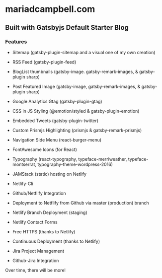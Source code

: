# mariadcampbell.com

## Built with Gatsbyjs Default Starter Blog

### Features

+ Sitemap (gatsby-plugin-sitemap and a visual one of my own creation)

+ RSS Feed (gatsby-plugin-feed)

+ BlogList thumbnails (gatsby-image. gatsby-remark-images, & gatsby-plugin sharp)

+ Post Featured Image (gatsby-image, gatsby-remark-images, & gatsby-plugin sharp)

+ Google Analytics Gtag (gatsby-plugin-gtag)

+ CSS in JS Styling (@emotion/styled & gatsby-plugin-emotion)

+ Embedded Tweets (gatsby-plugin-twitter)

+ Custom Prismjs Highlighting (prismjs & gatsby-remark-prismjs) 

+ Navigation Side Menu (react-burger-menu)

+ FontAwesome Icons (for React)

+ Typography (react-typography, typeface-merriweather, typeface-montserrat, typography-theme-wordpress-2016)

+ JAMStack (static) hosting on Netlify

+ Netlify-Cli 

+ Github/Netflify Integration

+ Deployment to Netflify from Github via master (production) branch

+ Netlify Branch Deployment (staging)

+ Netlify Contact Forms

+ Free HTTPS (thanks to Netlify)

+ Continuous Deployment (thanks to Netlify)

+ Jira Project Management

+ Github-Jira Integration

Over time, there will be more!